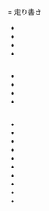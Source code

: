 = 走り書き


* 
* 
* 
* 

```haskell
```

* 
* 
* 
* 


```haskell
```

* 
* 
* 
* 
* 
* 
* 
* 
* 
* 

```haskell
```